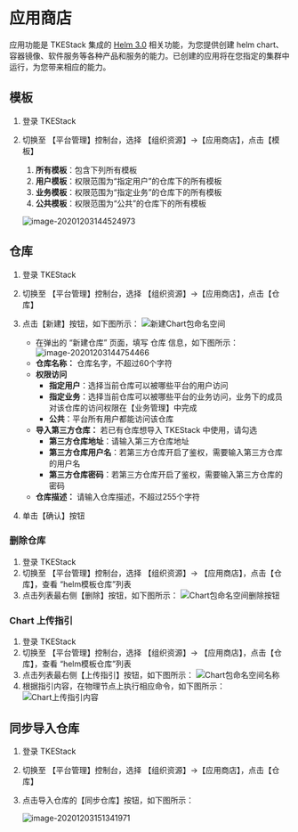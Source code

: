# 应用商店
应用功能是 TKEStack 集成的 [Helm 3.0](https://helm.sh/) 相关功能，为您提供创建 helm chart、容器镜像、软件服务等各种产品和服务的能力。已创建的应用将在您指定的集群中运行，为您带来相应的能力。

## 模板

1. 登录 TKEStack
2. 切换至 【平台管理】控制台，选择 【组织资源】->【应用商店】，点击【模板】
     1. **所有模板**：包含下列所有模板
     2. **用户模板**：权限范围为“指定用户”的仓库下的所有模板
     3. **业务模板**：权限范围为“指定业务”的仓库下的所有模板
     4. **公共模板**：权限范围为“公共”的仓库下的所有模板
     
     ![image-20201203144524973](../../../../../images/image-20201203144524973.png)

## 仓库

  1. 登录 TKEStack
  2. 切换至 【平台管理】控制台，选择 【组织资源】->【应用商店】，点击【仓库】
  3. 点击【新建】按钮，如下图所示：
     ![新建Chart包命名空间](../../../../../images/新建Chart包命名空间.png)

     * 在弹出的 “新建仓库” 页面，填写 仓库 信息，如下图所示：
     ![image-20201203144754466](../../../../../images/image-20201203144754466.png)
     + **仓库名称：** 仓库名字，不超过60个字符
     + **权限访问**
       + **指定用户**：选择当前仓库可以被哪些平台的用户访问
       + **指定业务**：选择当前仓库可以被哪些平台的业务访问，业务下的成员对该仓库的访问权限在【业务管理】中完成
       + **公共**：平台所有用户都能访问该仓库
     + **导入第三方仓库：** 若已有仓库想导入 TKEStack 中使用，请勾选
       + **第三方仓库地址**：请输入第三方仓库地址
       + **第三方仓库用户名**：若第三方仓库开启了鉴权，需要输入第三方仓库的用户名
       + **第三方仓库密码**：若第三方仓库开启了鉴权，需要输入第三方仓库的密码
     + **仓库描述：** 请输入仓库描述，不超过255个字符
  5. 单击【确认】按钮
 ### 删除仓库
  1. 登录 TKEStack
  2. 切换至 【平台管理】控制台，选择 【组织资源】-> 【应用商店】，点击【仓库】，查看 “helm模板仓库”列表
  3. 点击列表最右侧【删除】按钮，如下图所示：
      ![Chart包命名空间删除按钮](../../../../../images/Chart包命名空间删除按钮.png)
### Chart 上传指引
  1. 登录 TKEStack
  2. 切换至 【平台管理】控制台，选择 【组织资源】-> 【应用商店】，点击【仓库】，查看 “helm模板仓库”列表
  3. 点击列表最右侧【上传指引】按钮，如下图所示：
      ![Chart包命名空间名称](../../../../../images/Chart包命名空间名称.png)
  5. 根据指引内容，在物理节点上执行相应命令，如下图所示：
      ![Chart上传指引内容](../../../../../images/Chart上传指引内容.png)

## 同步导入仓库

  1. 登录 TKEStack

  2. 切换至 【平台管理】控制台，选择 【组织资源】->【应用商店】，点击【仓库】

  3. 点击导入仓库的【同步仓库】按钮，如下图所示：

     ![image-20201203151341971](../../../../../images/image-20201203151341971.png)

